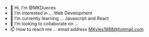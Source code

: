 - 👋 Hi, I’m @MKDueces
- 👀 I’m interested in ... Web Development 
- 🌱 I’m currently learning ... Javascript and React
- 💞️ I’m looking to collaborate on ...
- 📫 How to reach me ... email address MKyles1988@hotmail.com
<!---
Mkdueces/Mkdueces is a ✨ special ✨ repository because its `README.md` (this file) appears on your GitHub profile.
You can click the Preview link to take a look at your changes.
--->


